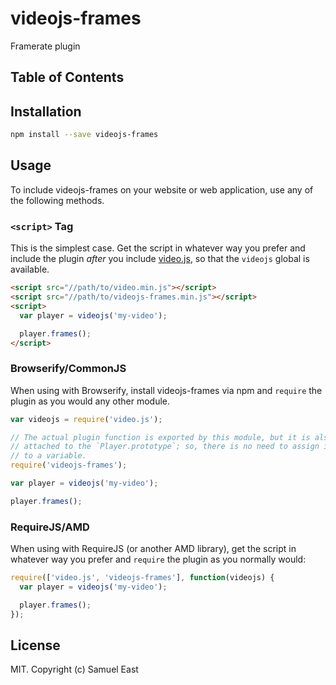 # videojs-frames

Framerate plugin

## Table of Contents

<!-- START doctoc -->
<!-- END doctoc -->
## Installation

```sh
npm install --save videojs-frames
```

## Usage

To include videojs-frames on your website or web application, use any of the following methods.

### `<script>` Tag

This is the simplest case. Get the script in whatever way you prefer and include the plugin _after_ you include [video.js][videojs], so that the `videojs` global is available.

```html
<script src="//path/to/video.min.js"></script>
<script src="//path/to/videojs-frames.min.js"></script>
<script>
  var player = videojs('my-video');

  player.frames();
</script>
```

### Browserify/CommonJS

When using with Browserify, install videojs-frames via npm and `require` the plugin as you would any other module.

```js
var videojs = require('video.js');

// The actual plugin function is exported by this module, but it is also
// attached to the `Player.prototype`; so, there is no need to assign it
// to a variable.
require('videojs-frames');

var player = videojs('my-video');

player.frames();
```

### RequireJS/AMD

When using with RequireJS (or another AMD library), get the script in whatever way you prefer and `require` the plugin as you normally would:

```js
require(['video.js', 'videojs-frames'], function(videojs) {
  var player = videojs('my-video');

  player.frames();
});
```

## License

MIT. Copyright (c) Samuel East


[videojs]: http://videojs.com/
